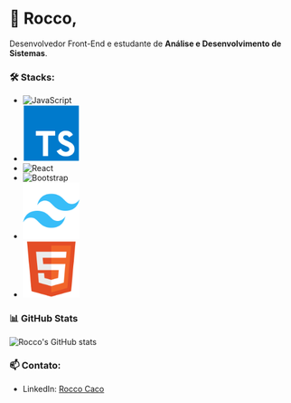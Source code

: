 # 👋 Rocco,

Desenvolvedor Front-End e estudante de **Análise e Desenvolvimento de Sistemas**. 

### 🛠️ Stacks:

- <img src="https://img.shields.io/badge/-JavaScript-black?style=flat-square&logo=javascript" alt="JavaScript" width="100"/>
- <img src="https://raw.githubusercontent.com/devicons/devicon/master/icons/typescript/typescript-original.svg" alt="TypeScript Logo" width="100"/>
- <img src="https://img.shields.io/badge/-React-blue?style=flat-square&logo=react" alt="React" width="100"/>
- <img src="https://img.shields.io/badge/-Bootstrap-purple?style=flat-square&logo=bootstrap" alt="Bootstrap" width="100"/>
- <img src="https://raw.githubusercontent.com/devicons/devicon/master/icons/tailwindcss/tailwindcss-original.svg" alt="Tailwind CSS Logo" width="100"/>
- <img src="https://raw.githubusercontent.com/devicons/devicon/master/icons/html5/html5-original.svg" alt="HTML Logo" width="100"/>


### 📊 GitHub Stats
![Rocco's GitHub stats](https://github-readme-stats.vercel.app/api?username=roccocaco&show_icons=true&theme=radical)

### 📫 Contato:
- LinkedIn: [Rocco Caco](https://www.linkedin.com/in/roccocaco/)

